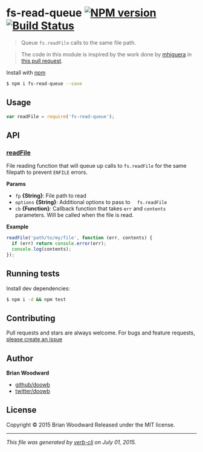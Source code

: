 # fs-read-queue [![NPM version](https://badge.fury.io/js/fs-read-queue.svg)](http://badge.fury.io/js/fs-read-queue)  [![Build Status](https://travis-ci.org/doowb/fs-read-queue.svg)](https://travis-ci.org/doowb/fs-read-queue)

> Queue `fs.readFile` calls to the same file path.

> The code in this module is inspired by the work done by [mhiguera](https://github.com/mhiguera) in [this pull request](https://github.com/tj/consolidate.js/pull/171).

Install with [npm](https://www.npmjs.com/)

```sh
$ npm i fs-read-queue --save
```

## Usage

```js
var readFile = require('fs-read-queue');
```

## API

<!-- add a path or glob pattern for files with code comments to use for docs  -->

### [readFile](index.js#L35)

File reading function that will queue up calls to `fs.readFile` for the same filepath to prevent `ENFILE` errors.

**Params**

* `fp` **{String}**: File path to read
* `options` **{String}**: Additional options to pass to `  fs.readFile`
* `cb` **{Function}**: Callback function that takes `err` and `contents` parameters. Will be called when the file is read.

**Example**

```js
readFile('path/to/my/file', function (err, contents) {
  if (err) return console.error(err);
  console.log(contents);
});
```

## Running tests

Install dev dependencies:

```sh
$ npm i -d && npm test
```

## Contributing

Pull requests and stars are always welcome. For bugs and feature requests, [please create an issue](https://github.com/doowb/fs-read-queue/issues/new)

## Author

**Brian Woodward**

+ [github/doowb](https://github.com/doowb)
+ [twitter/doowb](http://twitter.com/doowb)

## License

Copyright © 2015 Brian Woodward
Released under the MIT license.

***

_This file was generated by [verb-cli](https://github.com/assemble/verb-cli) on July 01, 2015._